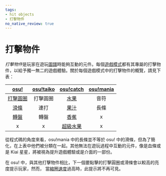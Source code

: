 ```yaml
---
tags:
- hit objects
- 打擊物件
no_native_review: true
---
```


# 打擊物件

*打擊物件*是玩家在遊玩[圖譜](/wiki/Beatmap)時能夠互動的元件。每個[遊戲模式](/wiki/Game_mode)都有其專屬的打擊物件，以給予獨一無二的遊戲體驗。關於每個遊戲模式中的打擊物件的概覽，請見下表：

| [osu!](/wiki/Game_mode/osu!) | [osu!taiko](/wiki/Game_mode/osu!taiko) | [osu!catch](/wiki/Game_mode/osu!catch) | [osu!mania](/wiki/Game_mode/osu!mania) |
| :-: | :-: | :-: | :-: |
| [打擊圓圈](/wiki/Hit_object/Hit_circle) | 打擊圓圈 | [水果](/wiki/Hit_object/Fruit) | 音符 |
| [滑條](/wiki/Hit_object/Slider) | 連打 | [果汁](/wiki/Hit_object/Juice_stream) | 長條 |
| [轉盤](/wiki/Hit_object/Spinner) | 轉盤 | [香蕉](/wiki/Hit_object/Banana) | x |
| x | x | [超級水果](/wiki/Hit_object/Hyperfruit) | x |

從程式碼的角度來看，osu!mania 中的長條並不等於 osu! 中的滑條，但為了簡化，在上表中他們被分類在一起。其他無法在遊玩過程中互動的元件，像是血條或是 Kiai 星星，將被視為提升遊戲體驗或是介面的一部份。

在 osu! 中，與其他打擊物件相比，下一個要點擊的打擊圓圈或滑條會以較高的亮度提示玩家，然而， 當[縮圈速度](/wiki/Beatmapping/Approach_rate)過高時，此提示將不再可見。
